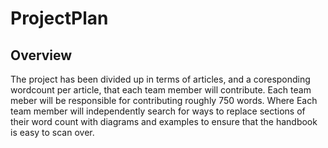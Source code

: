 # ProjectPlan

## Overview

The project has been divided up in terms of articles, and a coresponding wordcount per article, that each team member will contribute. Each team meber will be responsible for contributing roughly 750 words. Where Each team member will independently search for ways to replace sections of their word count with diagrams and examples to ensure that the handbook is easy to scan over.